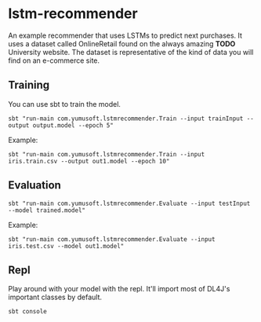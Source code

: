 # lstm-recommender

An example recommender that uses LSTMs to predict next purchases.  It uses a dataset called OnlineRetail found on
the always amazing __TODO__ University website.  The dataset is representative of the kind of data you will find
on an e-commerce site.


## Training

You can use sbt to train the model.

    sbt "run-main com.yumusoft.lstmrecommender.Train --input trainInput --output output.model --epoch 5"

Example:

    sbt "run-main com.yumusoft.lstmrecommender.Train --input iris.train.csv --output out1.model --epoch 10"

## Evaluation

    sbt "run-main com.yumusoft.lstmrecommender.Evaluate --input testInput --model trained.model"

Example:

    sbt "run-main com.yumusoft.lstmrecommender.Evaluate --input iris.test.csv --model out1.model"

## Repl

Play around with your model with the repl.  It'll import most of DL4J's important classes by default.

    sbt console

